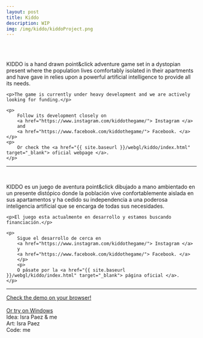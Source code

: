 ```yaml
---
layout: post
title: Kiddo
description: WIP
img: /img/kiddo/kiddoProject.png
---
```


<div class="img_row">
	<img class="col one" src="{{ site.baseurl }}/img/kiddo/sofa.png" alt="" title="Killing time"/>
	<img class="col one" src="{{ site.baseurl }}/img/kiddo/tiredOfLife.png" alt="" title="Cover"/>
	<img class="col one" src="{{ site.baseurl }}/img/kiddo/fridge.png" alt="" title="Inside the fridge"/>
</div>
<br>

<div>
	<p>
	KIDDO is a hand drawn point&click adventure game set in a dystopian present where the population lives comfortably isolated in their apartments and have gave in relies upon a powerful artificial intelligence to provide all its needs.
	</p>

	<p>The game is currently under heavy development and we are actively looking for funding.</p>

	<p>
		Follow its development closely on 
		<a href="https://www.instagram.com/kiddothegame/"> Instagram </a>
		and
		<a href="https://www.facebook.com/kiddothegame/"> Facebook. </a>
	</p>
	<p>
		Or check the <a href="{{ site.baseurl }}/webgl/kiddo/index.html" target="_blank"> oficial webpage </a>.
	</p>
</div>
<hr>
<br>

<div>
	<p>
	KIDDO es un juego de aventura point&click dibujado a mano ambientado en un presente distópico donde la población vive confortablemente aislada en sus apartamentos y ha cedido su independencia a una poderosa inteligencia artificial que se encarga de todas sus necesidades.
	</p>

	<p>El juego esta actualmente en desarrollo y estamos buscando financiación.</p>

	<p>
		Sigue el desarrollo de cerca en 
		<a href="https://www.instagram.com/kiddothegame/"> Instagram </a>
		y
		<a href="https://www.facebook.com/kiddothegame/"> Facebook. </a>
		</p>
		<p>
		O pásate por la <a href="{{ site.baseurl }}/webgl/kiddo/index.html" target="_blank"> página oficial </a>.
	</p>
</div>
<hr>

<a href="{{ site.baseurl }}/docs/kiddo/BUDGET_INDIE_FUND_KIDDO.pdf" target="_blank" class="button">

<div class="gameLink">
	<a href="{{ site.baseurl }}/webgl/kiddo/index.html" target="_blank" class="button">
	Check the demo on your browser!</a><br><br>
	<a href="{{ site.baseurl }}/KIDDO builds/KIDDO demo.zip" download>Or try on Windows</a>
	<div class="img_row">
	<img class="centeredGif" src="{{ site.baseurl }}/img/kiddo/celebration.jpg" alt="" title="Kiddo celebrating"/>

</div>

<div class="credits">
	Idea: Isra Paez & me<br>
	Art: Isra Paez<br>
	Code: me<br>
</div>